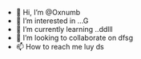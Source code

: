 - 👋 Hi, I’m @Oxnumb
- 👀 I’m interested in ...G
- 🌱 I’m currently learning ..ddlll
- 💞️ I’m looking to collaborate on dfsg
- 📫 How to reach me luy
ds
<!---
Oxnumb/Oxnumb is a ✨ special ✨ repository because its `README.md` (this file) appears on your GitHub profile.
You can click the Preview link to take a look at your changes.
---

